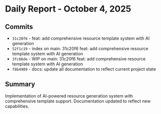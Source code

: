 # Daily Report - October 4, 2025

## Commits
- `31c20f6` - feat: add comprehensive resource template system with AI generation
- `52f1c19` - index on main: 31c20f6 feat: add comprehensive resource template system with AI generation
- `3fc86de` - WIP on main: 31c20f6 feat: add comprehensive resource template system with AI generation
- `f8b4989` - docs: update all documentation to reflect current project state

## Summary
Implementation of AI-powered resource generation system with comprehensive template support. Documentation updated to reflect new capabilities.
